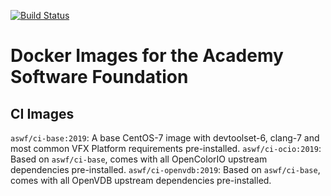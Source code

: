[![Build Status](https://dev.azure.com/academysoftwarefoundation/Academy%20Software%20Foundation/_apis/build/status/AZP%20aswf-docker?branchName=master)](https://dev.azure.com/academysoftwarefoundation/Academy%20Software%20Foundation/_build/latest?definitionId=2&branchName=master)

# Docker Images for the Academy Software Foundation

## CI Images
`aswf/ci-base:2019`: A base CentOS-7 image with devtoolset-6, clang-7 and most common VFX Platform requirements pre-installed.
`aswf/ci-ocio:2019`: Based on `aswf/ci-base`, comes with all OpenColorIO upstream dependencies pre-installed.
`aswf/ci-openvdb:2019`: Based on `aswf/ci-base`, comes with all OpenVDB upstream dependencies pre-installed.

